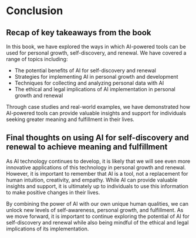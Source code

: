 # Conclusion

Recap of key takeaways from the book
------------------------------------

In this book, we have explored the ways in which AI-powered tools can be used for personal growth, self-discovery, and renewal. We have covered a range of topics including:

* The potential benefits of AI for self-discovery and renewal
* Strategies for implementing AI in personal growth and development
* Techniques for collecting and analyzing personal data with AI
* The ethical and legal implications of AI implementation in personal growth and renewal

Through case studies and real-world examples, we have demonstrated how AI-powered tools can provide valuable insights and support for individuals seeking greater meaning and fulfillment in their lives.

Final thoughts on using AI for self-discovery and renewal to achieve meaning and fulfillment
--------------------------------------------------------------------------------------------

As AI technology continues to develop, it is likely that we will see even more innovative applications of this technology in personal growth and renewal. However, it is important to remember that AI is a tool, not a replacement for human intuition, creativity, and empathy. While AI can provide valuable insights and support, it is ultimately up to individuals to use this information to make positive changes in their lives.

By combining the power of AI with our own unique human qualities, we can unlock new levels of self-awareness, personal growth, and fulfillment. As we move forward, it is important to continue exploring the potential of AI for self-discovery and renewal while also being mindful of the ethical and legal implications of its implementation.